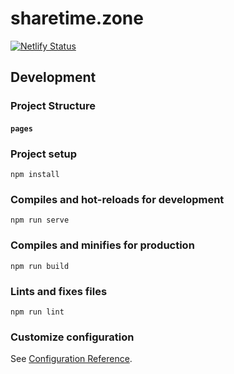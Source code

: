# sharetime.zone
[![Netlify Status](https://api.netlify.com/api/v1/badges/2c5cf665-8d8e-4724-b676-c25d7913a5da/deploy-status)](https://app.netlify.com/sites/sharetime-zone/deploys)


## Development
### Project Structure

#### `pages` 

### Project setup
```
npm install
```

### Compiles and hot-reloads for development
```
npm run serve
```

### Compiles and minifies for production
```
npm run build
```

### Lints and fixes files
```
npm run lint
```

### Customize configuration
See [Configuration Reference](https://cli.vuejs.org/config/).
